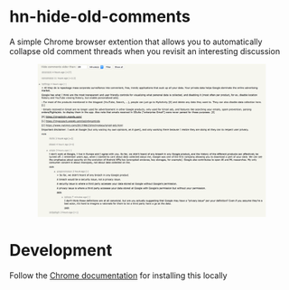 # hn-hide-old-comments
A simple Chrome browser extention that allows you to automatically
collapse old comment threads when you revisit an interesting discussion

<p align="center">
  <img src="./example.png" title="HN-Hide-Old-Comments" width="80%"/>
</p>

# Development
Follow the
[Chrome documentation](https://developer.chrome.com/extensions/getstarted#unpacked)
for installing this locally
